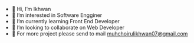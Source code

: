- 👋 Hi, I’m Ikhwan
- 👀 I’m interested in Software Engginer
- 🌱 I’m currently learning Front End Developer
- 💞️ I’m looking to collaborate on Web Developer
- 📧 For more project please send to mail muhchoirulikhwan07@gmail.com


<!---
ikhwandev/ikhwandev is a ✨ special ✨ repository because its `README.md` (this file) appears on your GitHub profile.
You can click the Preview link to take a look at your changes.
--->
